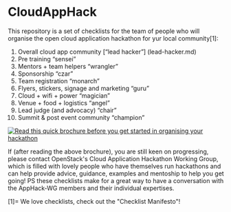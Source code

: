 # CloudAppHack

This repository is a set of checklists for the team of people who will organise the open cloud application hackathon for yur local community[1]:

 1. Overall cloud app community [“lead hacker”] (lead-hacker.md)
 2. Pre training “sensei”
 3. Mentors + team helpers “wrangler”
 4. Sponsorship “czar”
 5. Team registration “monarch”
 6. Flyers, stickers, signage and marketing “guru”
 7. Cloud + wifi + power “magician”
 8. Venue + food + logistics “angel”
 9. Lead judge (and advocacy) “chair”
 10. Summit & post event community “champion”

[![Read this quick brochure before you get started in organising your hackathon](https://pbs.twimg.com/media/CkFOue5WYAAB1pK.jpg)](https://docs.google.com/presentation/d/1dK7d3A2pQ9iv3VxoVvAF1x4m7d10cZUc-q4F2e95GgQ/pub?start=true&loop=true&delayms=3000)

If (after reading the above brochure), you are still keen on progressing, please contact OpenStack's Cloud Application Hackathon Working Group, which is filled with lovely people who have themselves run hackathons and can help provide advice, guidance, examples and mentoship to help you get going!  PS these checklists make for a great way to have a conversation with the AppHack-WG members and their individual expertises.

[1]= We love checklists, check out the "Checklist Manifesto"!

